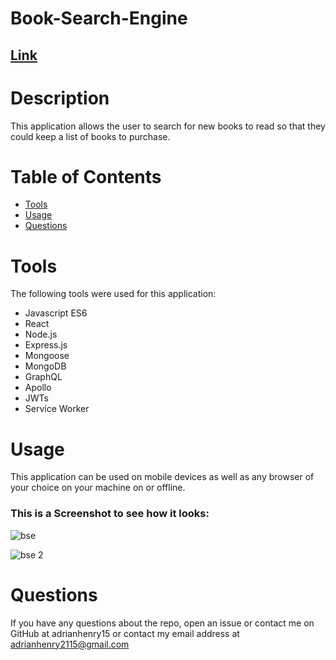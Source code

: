 # Book-Search-Engine

## [Link](https://enigmatic-sierra-29588.herokuapp.com/)

# Description
This application allows the user to search for new books to read so that they could keep a list of books to purchase.

 # Table of Contents
* [Tools](#tools)
* [Usage](#usage)
* [Questions](#questions)

# Tools
The following tools were used for this application:

- Javascript ES6 
- React
- Node.js 
- Express.js
- Mongoose
- MongoDB
- GraphQL
- Apollo
- JWTs
- Service Worker

# Usage

This application can be used on mobile devices as well as any browser of your choice on your machine on or offline.

### This is a Screenshot to see how it looks:

![bse](https://user-images.githubusercontent.com/95331448/168938819-8717be3e-b894-44a9-8829-d583a4d766e8.png)

![bse 2](https://user-images.githubusercontent.com/95331448/168940578-4b17fb92-40f5-423c-bf79-baef05799d73.png)

# Questions

If you have any questions about the repo, open an issue or contact me on GitHub at adrianhenry15 or contact my email
address at adrianhenry2115@gmail.com
